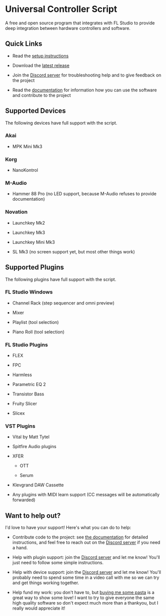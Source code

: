 # Universal Controller Script

A free and open source program that integrates with FL Studio to provide deep
integration between hardware controllers and software.

## Quick Links

* Read the [setup instructions](docs/setup.md)

* Download the
  [latest release](https://github.com/MaddyGuthridge/Universal-Controller-Script/releases)

* Join the [Discord server](https://discord.gg/6vpfJUF) for troubleshooting
  help and to give feedback on the project

* Read the [documentation](docs/README.md) for information how you can use the
  software and contribute to the project

## Supported Devices

The following devices have full support with the script.

### Akai

* MPK Mini Mk3

### Korg

* NanoKontrol

### M-Audio

* Hammer 88 Pro (no LED support, because M-Audio refuses to provide documentation)

### Novation

* Launchkey Mk2

* Launchkey Mk3

* Launchkey Mini Mk3

* SL Mk3 (no screen support yet, but most other things work)

## Supported Plugins

The following plugins have full support with the script.

### FL Studio Windows

* Channel Rack (step sequencer and omni preview)

* Mixer

* Playlist (tool selection)

* Piano Roll (tool selection)

### FL Studio Plugins

* FLEX

* FPC

* Harmless

* Parametric EQ 2

* Transistor Bass

* Fruity Slicer

* Slicex

### VST Plugins

* Vital by Matt Tytel

* Spitfire Audio plugins

* XFER

  * OTT

  * Serum

* Klevgrand DAW Cassette

* Any plugins with MIDI learn support (CC messages will be automatically forwarded)

## Want to help out?

I'd love to have your support! Here's what you can do to help:

* Contribute code to the project: see
  [the documentation](docs/contributing/README.md) for detailed instructions,
  and feel free to reach out on the [Discord server](https://discord.gg/6vpfJUF)
  if you need a hand.

* Help with plugin support: join the [Discord server](https://discord.gg/6vpfJUF)
  and let me know! You'll just need to follow some simple instructions.

* Help with device support: join the [Discord server](https://discord.gg/6vpfJUF)
  and let me know! You'll probably need to spend some time in a video call with me
  so we can try and get things working together.

* Help fund my work: you don't have to, but
  [buying me some pasta](https://www.buymeacoffee.com/miguelguthridge) is a great
  way to show some love! I want to try to give everyone the same high quality
  software so don't expect much more than a thankyou, but I really would appreciate
  it!

